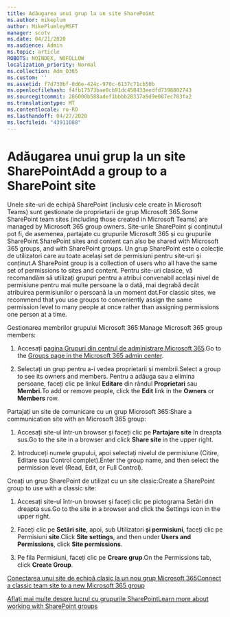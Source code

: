 ```yaml
---
title: Adăugarea unui grup la un site SharePoint
ms.author: mikeplum
author: MikePlumleyMSFT
manager: scotv
ms.date: 04/21/2020
ms.audience: Admin
ms.topic: article
ROBOTS: NOINDEX, NOFOLLOW
localization_priority: Normal
ms.collection: Adm_O365
ms.custom: ''
ms.assetid: f7d730bf-0d6e-424c-970c-6137c71cb50b
ms.openlocfilehash: f4fb17573bae0cb91dc458433eedfd7398802743
ms.sourcegitcommit: 286000b588adef1bbbb28337a9d9e087ec783fa2
ms.translationtype: MT
ms.contentlocale: ro-RO
ms.lasthandoff: 04/27/2020
ms.locfileid: "43911088"
---
```

# <a name="add-a-group-to-a-sharepoint-site"></a><span data-ttu-id="6f3ae-102">Adăugarea unui grup la un site SharePoint</span><span class="sxs-lookup"><span data-stu-id="6f3ae-102">Add a group to a SharePoint site</span></span>

<span data-ttu-id="6f3ae-103">Unele site-uri de echipă SharePoint (inclusiv cele create în Microsoft Teams) sunt gestionate de proprietarii de grup Microsoft 365.</span><span class="sxs-lookup"><span data-stu-id="6f3ae-103">Some SharePoint team sites (including those created in Microsoft Teams) are managed by Microsoft 365 group owners.</span></span> <span data-ttu-id="6f3ae-104">Site-urile SharePoint și conținutul pot fi, de asemenea, partajate cu grupurile Microsoft 365 și cu grupurile SharePoint.</span><span class="sxs-lookup"><span data-stu-id="6f3ae-104">SharePoint sites and content can also be shared with Microsoft 365 groups, and with SharePoint groups.</span></span> <span data-ttu-id="6f3ae-105">Un grup SharePoint este o colecție de utilizatori care au toate același set de permisiuni pentru site-uri și conținut.</span><span class="sxs-lookup"><span data-stu-id="6f3ae-105">A SharePoint group is a collection of users who all have the same set of permissions to sites and content.</span></span> <span data-ttu-id="6f3ae-106">Pentru site-uri clasice, vă recomandăm să utilizați grupuri pentru a atribui convenabil același nivel de permisiune pentru mai multe persoane la o dată, mai degrabă decât atribuirea permisiunilor o persoană la un moment dat.</span><span class="sxs-lookup"><span data-stu-id="6f3ae-106">For classic sites, we recommend that you use groups to conveniently assign the same permission level to many people at once rather than assigning permissions one person at a time.</span></span>
  
<span data-ttu-id="6f3ae-107">Gestionarea membrilor grupului Microsoft 365:</span><span class="sxs-lookup"><span data-stu-id="6f3ae-107">Manage Microsoft 365 group members:</span></span>
  
1. <span data-ttu-id="6f3ae-108">Accesați [pagina Grupuri din centrul de administrare Microsoft 365](https://portal.office.com/adminportal/home#/groups).</span><span class="sxs-lookup"><span data-stu-id="6f3ae-108">Go to the [Groups page in the Microsoft 365 admin center](https://portal.office.com/adminportal/home#/groups).</span></span>
    
2. <span data-ttu-id="6f3ae-109">Selectați un grup pentru a-i vedea proprietarii și membrii.</span><span class="sxs-lookup"><span data-stu-id="6f3ae-109">Select a group to see its owners and members.</span></span> <span data-ttu-id="6f3ae-110">Pentru a adăuga sau a elimina persoane, faceți clic pe linkul **Editare** din rândul **Proprietari** sau **Membri.**</span><span class="sxs-lookup"><span data-stu-id="6f3ae-110">To add or remove people, click the **Edit** link in the **Owners** or **Members** row.</span></span> 
    
<span data-ttu-id="6f3ae-111">Partajați un site de comunicare cu un grup Microsoft 365:</span><span class="sxs-lookup"><span data-stu-id="6f3ae-111">Share a communication site with an Microsoft 365 group:</span></span>
  
1. <span data-ttu-id="6f3ae-112">Accesați site-ul într-un browser și faceți clic pe **Partajare site** în dreapta sus.</span><span class="sxs-lookup"><span data-stu-id="6f3ae-112">Go to the site in a browser and click **Share site** in the upper right.</span></span> 
    
2. <span data-ttu-id="6f3ae-113">Introduceți numele grupului, apoi selectați nivelul de permisiune (Citire, Editare sau Control complet).</span><span class="sxs-lookup"><span data-stu-id="6f3ae-113">Enter the group name, and then select the permission level (Read, Edit, or Full Control).</span></span>
    
<span data-ttu-id="6f3ae-114">Creați un grup SharePoint de utilizat cu un site clasic:</span><span class="sxs-lookup"><span data-stu-id="6f3ae-114">Create a SharePoint group to use with a classic site:</span></span>
  
1. <span data-ttu-id="6f3ae-115">Accesați site-ul într-un browser și faceți clic pe pictograma Setări din dreapta sus.</span><span class="sxs-lookup"><span data-stu-id="6f3ae-115">Go to the site in a browser and click the Settings icon in the upper right.</span></span>
    
2. <span data-ttu-id="6f3ae-116">Faceți clic pe **Setări site**, apoi, sub Utilizatori **și permisiuni**, faceți clic pe Permisiuni **site**.</span><span class="sxs-lookup"><span data-stu-id="6f3ae-116">Click **Site settings**, and then under **Users and Permissions**, click **Site permissions**.</span></span>
    
3. <span data-ttu-id="6f3ae-117">Pe fila Permisiuni, faceți clic pe **Creare grup**.</span><span class="sxs-lookup"><span data-stu-id="6f3ae-117">On the Permissions tab, click **Create Group**.</span></span>
    
[<span data-ttu-id="6f3ae-118">Conectarea unui site de echipă clasic la un nou grup Microsoft 365</span><span class="sxs-lookup"><span data-stu-id="6f3ae-118">Connect a classic team site to a new Microsoft 365 group</span></span>](https://go.microsoft.com/fwlink/?linkid=2008654)
  
[<span data-ttu-id="6f3ae-119">Aflați mai multe despre lucrul cu grupurile SharePoint</span><span class="sxs-lookup"><span data-stu-id="6f3ae-119">Learn more about working with SharePoint groups</span></span>](https://go.microsoft.com/fwlink/?linkid=874658)
  


